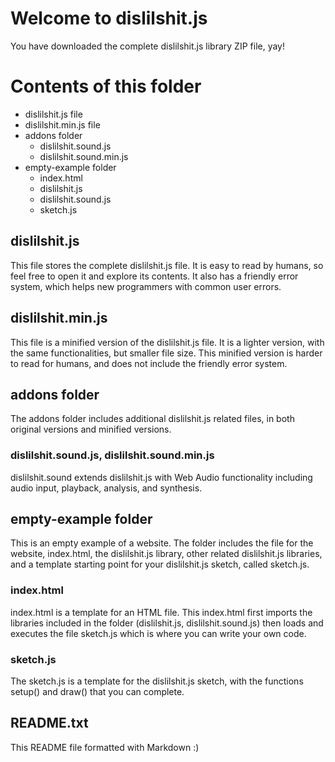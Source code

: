 # Welcome to dislilshit.js

You have downloaded the complete dislilshit.js library ZIP file, yay!

# Contents of this folder

* dislilshit.js file
* dislilshit.min.js file
* addons folder
  * dislilshit.sound.js
  * dislilshit.sound.min.js
* empty-example folder
  * index.html
  * dislilshit.js
  * dislilshit.sound.js
  * sketch.js

## dislilshit.js

This file stores the complete dislilshit.js file. It is easy to read by humans, so feel free to open it and explore its contents. It also has a friendly error system, which helps new programmers with common user errors.

## dislilshit.min.js

This file is a minified version of the dislilshit.js file. It is a lighter version, with the same functionalities, but smaller file size. This minified version is harder to read for humans, and does not include the friendly error system.

## addons folder

The addons folder includes additional dislilshit.js related files, in both original versions and minified versions.

### dislilshit.sound.js, dislilshit.sound.min.js

dislilshit.sound extends dislilshit.js with Web Audio functionality including audio input, playback, analysis, and synthesis.

## empty-example folder

This is an empty example of a website. The folder includes the file for the website, index.html, the dislilshit.js library, other related dislilshit.js libraries, and a template starting point for your dislilshit.js sketch, called sketch.js.

### index.html

index.html is a template for an HTML file. This index.html first imports the libraries included in the folder (dislilshit.js, dislilshit.sound.js) then loads and executes the file sketch.js which is where you can write your own code.

### sketch.js

The sketch.js is a template for the dislilshit.js sketch, with the functions setup() and draw() that you can complete.

## README.txt

This README file formatted with Markdown :)
